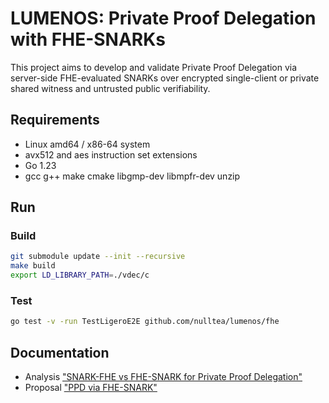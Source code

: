 # LUMENOS: Private Proof Delegation with FHE-SNARKs

This project aims to develop and validate Private Proof Delegation via server-side FHE-evaluated SNARKs over encrypted single-client or private shared witness and untrusted public verifiability.

## Requirements

- Linux amd64 / x86-64 system
- avx512 and aes instruction set extensions
- Go 1.23
- gcc g++ make cmake libgmp-dev libmpfr-dev unzip

## Run

### Build

```bash
git submodule update --init --recursive
make build
export LD_LIBRARY_PATH=./vdec/c
```

### Test

```bash
go test -v -run TestLigeroE2E github.com/nulltea/lumenos/fhe
```

## Documentation
- Analysis ["SNARK-FHE vs FHE-SNARK for Private Proof Delegation"](https://hackmd.io/@timofey/r1FuxwVsJg)
- Proposal ["PPD via FHE-SNARK"](https://hackmd.io/@timofey/rJbH6Ex3yg)
